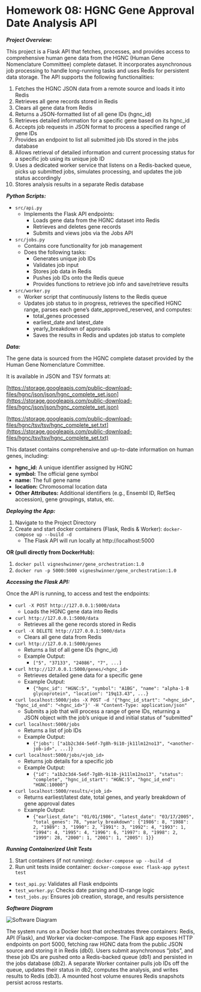 # Homework 08: HGNC Gene Approval Date Analysis API

***Project Overview:***

This project is a Flask API that fetches, processes, and provides access to comprehensive human gene data from the HGNC (Human Gene Nomenclature Committee) complete dataset. It incorporates asynchronous job processing to handle long-running tasks and uses Redis for persistent data storage.
The API supports the following functionalities:
1. Fetches the HGNC JSON data from a remote source and loads it into Redis
2. Retrieves all gene records stored in Redis
3. Clears all gene data from Redis
4. Returns a JSON-formatted list of all gene IDs (hgnc_id)
5. Retrieves detailed information for a specific gene based on its hgnc_id                                                                                  
6. Accepts job requests in JSON format to process a specified range of gene IDs                                                                             
7. Provides an endpoint to list all submitted job IDs stored in the jobs database                                                                           
8. Allows retrieval of detailed information and current processing status for a specific job using its unique job ID                                        
9. Uses a dedicated worker service that listens on a Redis-backed queue, picks up submitted jobs, simulates processing, and updates the job status accordingly                                                                                                                                                          
10. Stores analysis results in a separate Redis database

***Python Scripts:***                                                                                                                                       
* ```src/api.py```
  - Implements the Flask API endpoints:
    + Loads gene data from the HGNC dataset into Redis
    + Retrieves and deletes gene records
    + Submits and views jobs via the Jobs API
* ```src/jobs.py```
  - Contains core functionality for job management
  - Does the following tasks:
    + Generates unique job IDs
    + Validates job input
    + Stores job data in Redis
    + Pushes job IDs onto the Redis queue
    + Provides functions to retrieve job info and save/retrieve results
* ```src/worker.py```
  - Worker script that continuously listens to the Redis queue
  - Updates job status to in progress, retrieves the specified HGNC range, parses each gene’s date_approved_reserved, and computes:
    + total_genes processed
    + earliest_date and latest_date
    + yearly_breakdown of approvals
    - Saves the results in Redis and updates job status to complete


***Data:***                                                                                                                                                                                                                                                                                                             

The gene data is sourced from the HGNC complete dataset provided by the Human Gene Nomenclature Committee.

It is available in JSON and TSV formats at:

[https://storage.googleapis.com/public-download-files/hgnc/json/json/hgnc_complete_set.json](https://storage.googleapis.com/public-download-files/hgnc/json/json/hgnc_complete_set.json)
                                                                                                                                                          
[https://storage.googleapis.com/public-download-files/hgnc/tsv/tsv/hgnc_complete_set.txt](https://storage.googleapis.com/public-download-files/hgnc/tsv/tsv/hgnc_complete_set.txt)                                                                                                                                                                                                                                                                                                  
                                                                                                                                                            
This dataset contains comprehensive and up-to-date information on human genes, including:
* **hgnc_id:** A unique identifier assigned by HGNC
* **symbol:** The official gene symbol
* **name:** The full gene name
* **location:** Chromosomal location data
* **Other Attributes:** Additional identifiers (e.g., Ensembl ID, RefSeq accession), gene groupings, status, etc.


***Deploying the App:***
1. Navigate to the Project Directory
2. Create and start docker containers (Flask, Redis & Worker):
   ```docker-compose up --build -d```
   - The Flask API will run locally at http://localhost:5000

**OR (pull directly from DockerHub):**
1. ```docker pull vigneshwinner/gene_orchestration:1.0```
2. ```docker run -p 5000:5000 vigneshwinner/gene_orchestration:1.0```


***Accessing the Flask API:***

Once the API is running, to access and test the endpoints:

* ```curl -X POST http://127.0.0.1:5000/data```
  - Loads the HGNC gene data into Redis
* ```curl http://127.0.0.1:5000/data```
  - Retrieves all the gene records stored in Redis
* ```curl -X DELETE http://127.0.0.1:5000/data```
  - Clears all gene data from Redis
* ```curl http://127.0.0.1:5000/genes```
  - Returns a list of all gene IDs (hgnc_id)
  - Example Output:
    + ```["5", "37133", "24086", "7", ...]```
* ```curl http://127.0.0.1:5000/genes/<hgnc_id>```
  - Retrieves detailed gene data for a specific gene
  - Example Output:
    + ```{"hgnc_id": "HGNC:5", "symbol": "A1BG", "name": "alpha-1-B glycoprotein", "location": "19q13.43", ...}```
* ```curl localhost:5000/jobs -X POST -d '{"hgnc_id_start": "<hgnc_id>", "hgnc_id_end": "<hgnc_id>"}' -H "Content-Type: application/json"```
  - Submits a job that will process a range of gene IDs, returning a JSON object with the job’s unique id and initial status of "submitted"
* ```curl localhost:5000/jobs```
  - Returns a list of job IDs
  - Example Output:
    + ```{"jobs": ["a1b2c3d4-5e6f-7g8h-9i10-jk11lm12no13", "<another-job-id>", ...]}```
* ```curl localhost:5000/jobs/<job_id>```
  - Returns job details for a specific job
  - Example Output:
    + ```{"id": "a1b2c3d4-5e6f-7g8h-9i10-jk11lm12no13", "status": "complete", "hgnc_id_start": "HGNC:5", "hgnc_id_end": "HGNC:10000"}```
* ```curl localhost:5000/results/<job_id>```
  - Returns earliest/latest date, total genes, and yearly breakdown of gene approval dates
  - Example Output:
    + ```{"earliest_date": "01/01/1986", "latest_date": "03/17/2005", "total_genes": 78, "yearly_breakdown": {"1986": 8, "1988": 2, "1989": 3, "1990": 2, "1991": 3, "1992": 4, "1993": 1, "1994": 4, "1995": 4, "1996": 6, "1997": 8, "1998": 2, "1999": 28, "2000": 1, "2001": 1, "2005": 1}}```


***Running Containerized Unit Tests***
1. Start containers (if not running): ```docker-compose up --build -d```
2. Run unit tests inside container: ```docker-compose exec flask-app pytest test```

* ```test_api.py```: Validates all Flask endpoints
* ```test_worker.py```: Checks date parsing and ID-range logic
* ```test_jobs.py```: Ensures job creation, storage, and results persistence


***Software Diagram***

![Software Diagram](diagram.png)

The system runs on a Docker host that orchestrates three containers: Redis, API (Flask), and Worker via docker-compose. The Flask app exposes HTTP endpoints on port 5000, fetching raw HGNC data from the public JSON source and storing it in Redis (db0). Users submit asynchronous “jobs”, and these job IDs are pushed onto a Redis-backed queue (db1) and persisted in the jobs database (db2). A separate Worker container pulls job IDs off the queue, updates their status in db2, computes the analysis, and writes results to Redis (db3). A mounted host volume ensures Redis snapshots persist across restarts.
